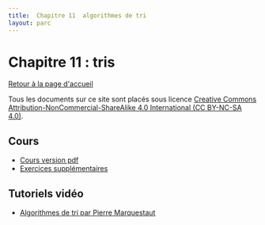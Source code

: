 ```yaml
---
title:  Chapitre 11  algorithmes de tri
layout: parc
---
```




#  Chapitre 11 : tris

[Retour à la page d'accueil](https://parc-nsi.github.io/premiere-nsi/index.html)

Tous les documents sur ce site sont   placés sous licence [Creative Commons Attribution-NonCommercial-ShareAlike 4.0 International (CC BY-NC-SA 4.0)](https://creativecommons.org/licenses/by-nc-sa/4.0/).



## Cours 

* [Cours version pdf](chapitre11/Cours_11_tris.pdf)
* [Exercices supplémentaires](chapitre11/Cours_11_exo_sup.pdf)


## Tutoriels vidéo 

* [Algorithmes de tri par Pierre Marquestaut](https://peertube.lyceeconnecte.fr/videos/watch/cffa5c51-e0fa-4ef7-9437-743a683fc937)
